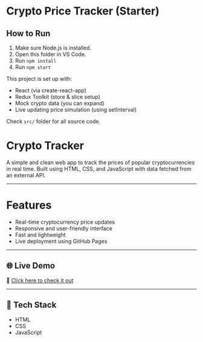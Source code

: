 
# Crypto Price Tracker (Starter)

## How to Run

1. Make sure Node.js is installed.
2. Open this folder in VS Code.
3. Run `npm install`
4. Run `npm start`

This project is set up with:
- React (via create-react-app)
- Redux Toolkit (store & slice setup)
- Mock crypto data (you can expand)
- Live updating price simulation (using setInterval)

Check `src/` folder for all source code.



# Crypto Tracker

A simple and clean web app to track the prices of popular cryptocurrencies in real time. Built using HTML, CSS, and JavaScript with data fetched from an external API.

---

# Features
- Real-time cryptocurrency price updates
- Responsive and user-friendly interface
- Fast and lightweight
- Live deployment using GitHub Pages

---

## 🌐 Live Demo  
🔗 [Click here to check it out](https://ashwani720.github.io/crypto-tracker/)

---

## 🧰 Tech Stack
- HTML
- CSS
- JavaScript


